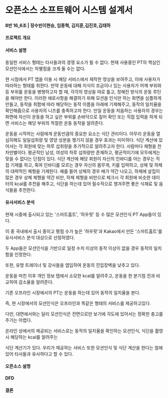 # 오픈소스 소프트웨어 시스템 설계서

#### 8반 16_6조 | 장수빈이현승, 임종혁, 김지훈,김진호,김태하



#### 프로젝트 개요



#### 서비스 설명

동일한 서비스 형태는 타사들과의 경쟁 요소가 될 수 없다. 
현재 사용중인 PT의 핵심인 모션인식에서는 차별점을 크게 둘 수는 없다. 

현 시점에서 PT 앱을 이용 시 해당 서비스에서 제작한 영상을 보여주고, 
이에 사용자가 따라하는 형태를 취한다.  만약 운동에 대해 지식이 조금이나 있는 
사용자가 어깨 부위와 등 부위를 운동을 병행하고자 할 때, 각각의 영상을 따로 틀고, 
정해진 방식의 운동 루틴을 해야만 한다. 이러한 애로사항을 해결하기 위해 모션을 
인식만 하는 화면을 심플하게 만들고, 동작을 취함에 따라 해당하는 동작 이름을 아래에 기제해주고, 
동작의 일치율을 확인해줌으로 사용자의 니즈를 충족하고자 한다. 
만일 운동을 처음하는 사용자의 경우는 화면에 자신이 운동을 하고 싶은 부위를 손바닥으로 
짚어 확인 또는 직접 입력을 하게 되면 서비스는 해당 부위의 적절한 운동 동작을 알려준다.

운동을 시작하는 사람에게 운동만큼의 중요한 요소는 식단 관리이다. 
아무리 운동을 열심히해도 일일섭취량 및 영양 성분을 챙기지 않을 경우 효과는 미미하다. 
식단 계산에 있어서는 각 회원에 맞는 하루 섭취량을 추가적으로 알려주고자 한다. 
사람마다 체형을 천차만별이다. 평균적인 남성, 여성의 하루 섭취량만 존재하고, 
평균적이기에 모두에게는 맞을 수 없다는 단점이 있다. 식단 계산에 해당 회원이 자신의 인바디를 
아는 경우는 직접 기제를 하고, 혹여 인바디를 모르는 경우 자신의 몸무게, 키를 입력하고, 
상체 및 하체의 대략적인 체형을 기제한다. 예를 들어 상체의 경우 배가 약간 나오고, 
하체에 살집이 많은 경우 상체 체형을 약간 비만, 하체 체형을 비만으로 체크시 각 회원에 
비슷한 데이터의 kcal를 추천을 해주고, 식단을 하는데 있어 필수적으로 챙겨주면 좋은 식재료 및 음식들을 추천한다.

#### 유사서비스 분석

현재 시중에 출시되고 있는 '스마트홈트', '하우핏' 등 수 많은 모션인식 PT App들이 있다. 

이 중 국내에서 출시 중이고 평점 수가 높은 '하우핏'과 Kakao에서 만든 '스마트홈트'를 유사서비스 분석 대상으로 선정하였다. 

두 App들은 모션인식을 기반으로 일정 수치 이상의 동작 이상이 없을 경우 동작의 일치함을 인정한다. 

또한, 유명 트레이너 및 강사들을 엽입하여 운동의 진입장벽을 낮추고 있다. 

운동을 마친 이후 개인 정보 탭에서 소모한 kcal를 알려주고, 운동을 한 분기점 전과 비교하여 감소율을 알려준다. 

기존 오프라인 시장에서의 PT는 운동을 하는데 있어 동작의 일치율을 본다. 

즉, 현 시장에서의 모션인식은 오프라인과 똑같은 형태의 서비스를 제공하고있다. 

다만, 대면에서와는 달리 모션인식은 전면으로만 보기에 각도에 있어서는 정확한 충고를 주기는 어렵다. 

온라인 상에서의 제공되는 서비스로는 동작의 일치율을 확인하는 모션인식, 식단을 촬영 시 해당하는 kcal를 알려주는 

식단 계산기가 있다. 우리가 제공하는 서비스 또한 모션인식 및 식단 계산을 한다는 점에 있어 타사들과 유사하다고 할 수 있다.

#### 오픈소스 설명



#### DFD



#### 결론









